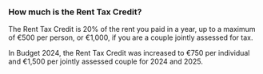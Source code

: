 ###  **How much is the Rent Tax Credit?**

The Rent Tax Credit is 20% of the rent you paid in a year, up to a maximum of
€500 per person, or €1,000, if you are a couple jointly assessed for tax.

In Budget 2024, the Rent Tax Credit was increased to €750 per individual and
€1,500 per jointly assessed couple for 2024 and 2025.
